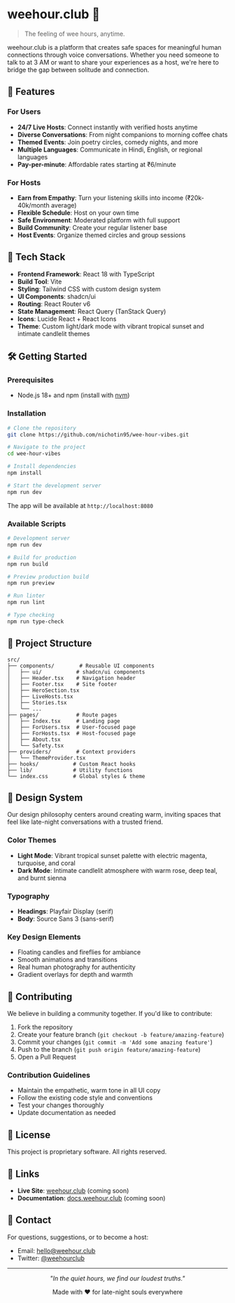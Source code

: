 # weehour.club 🌙

> The feeling of wee hours, anytime.

weehour.club is a platform that creates safe spaces for meaningful human connections through voice conversations. Whether you need someone to talk to at 3 AM or want to share your experiences as a host, we're here to bridge the gap between solitude and connection.

## 🌟 Features

### For Users
- **24/7 Live Hosts**: Connect instantly with verified hosts anytime
- **Diverse Conversations**: From night companions to morning coffee chats
- **Themed Events**: Join poetry circles, comedy nights, and more
- **Multiple Languages**: Communicate in Hindi, English, or regional languages
- **Pay-per-minute**: Affordable rates starting at ₹6/minute

### For Hosts
- **Earn from Empathy**: Turn your listening skills into income (₹20k-40k/month average)
- **Flexible Schedule**: Host on your own time
- **Safe Environment**: Moderated platform with full support
- **Build Community**: Create your regular listener base
- **Host Events**: Organize themed circles and group sessions

## 🚀 Tech Stack

- **Frontend Framework**: React 18 with TypeScript
- **Build Tool**: Vite
- **Styling**: Tailwind CSS with custom design system
- **UI Components**: shadcn/ui
- **Routing**: React Router v6
- **State Management**: React Query (TanStack Query)
- **Icons**: Lucide React + React Icons
- **Theme**: Custom light/dark mode with vibrant tropical sunset and intimate candlelit themes

## 🛠️ Getting Started

### Prerequisites
- Node.js 18+ and npm (install with [nvm](https://github.com/nvm-sh/nvm#installing-and-updating))

### Installation

```bash
# Clone the repository
git clone https://github.com/nichotin95/wee-hour-vibes.git

# Navigate to the project
cd wee-hour-vibes

# Install dependencies
npm install

# Start the development server
npm run dev
```

The app will be available at `http://localhost:8080`

### Available Scripts

```bash
# Development server
npm run dev

# Build for production
npm run build

# Preview production build
npm run preview

# Run linter
npm run lint

# Type checking
npm run type-check
```

## 📁 Project Structure

```
src/
├── components/        # Reusable UI components
│   ├── ui/           # shadcn/ui components
│   ├── Header.tsx    # Navigation header
│   ├── Footer.tsx    # Site footer
│   ├── HeroSection.tsx
│   ├── LiveHosts.tsx
│   ├── Stories.tsx
│   └── ...
├── pages/            # Route pages
│   ├── Index.tsx     # Landing page
│   ├── ForUsers.tsx  # User-focused page
│   ├── ForHosts.tsx  # Host-focused page
│   ├── About.tsx
│   └── Safety.tsx
├── providers/        # Context providers
│   └── ThemeProvider.tsx
├── hooks/           # Custom React hooks
├── lib/             # Utility functions
└── index.css        # Global styles & theme
```

## 🎨 Design System

Our design philosophy centers around creating warm, inviting spaces that feel like late-night conversations with a trusted friend.

### Color Themes
- **Light Mode**: Vibrant tropical sunset palette with electric magenta, turquoise, and coral
- **Dark Mode**: Intimate candlelit atmosphere with warm rose, deep teal, and burnt sienna

### Typography
- **Headings**: Playfair Display (serif)
- **Body**: Source Sans 3 (sans-serif)

### Key Design Elements
- Floating candles and fireflies for ambiance
- Smooth animations and transitions
- Real human photography for authenticity
- Gradient overlays for depth and warmth

## 🤝 Contributing

We believe in building a community together. If you'd like to contribute:

1. Fork the repository
2. Create your feature branch (`git checkout -b feature/amazing-feature`)
3. Commit your changes (`git commit -m 'Add some amazing feature'`)
4. Push to the branch (`git push origin feature/amazing-feature`)
5. Open a Pull Request

### Contribution Guidelines
- Maintain the empathetic, warm tone in all UI copy
- Follow the existing code style and conventions
- Test your changes thoroughly
- Update documentation as needed

## 📄 License

This project is proprietary software. All rights reserved.

## 🔗 Links

- **Live Site**: [weehour.club](https://weehour.club) (coming soon)
- **Documentation**: [docs.weehour.club](https://docs.weehour.club) (coming soon)

## 💬 Contact

For questions, suggestions, or to become a host:
- Email: hello@weehour.club
- Twitter: [@weehourclub](https://twitter.com/weehourclub)

---

<p align="center">
  <em>"In the quiet hours, we find our loudest truths."</em>
</p>

<p align="center">
  Made with ❤️ for late-night souls everywhere
</p>